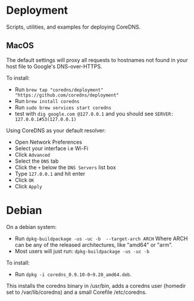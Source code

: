 # Deployment

Scripts, utilities, and examples for deploying CoreDNS.

## MacOS

The default settings will proxy all requests to hostnames not found in your host file to Google's DNS-over-HTTPS.

To install:
  - Run `brew tap "coredns/deployment" "https://github.com/coredns/deployment"`
  - Run `brew install coredns`
  - Run `sudo brew services start coredns`
  - test with `dig google.com @127.0.0.1` and you should see  `SERVER: 127.0.0.1#53(127.0.0.1)`

Using CoreDNS as your default resolver:
 - Open Network Preferences
 - Select your interface i.e Wi-Fi
 - Click `Advanced`
 - Select the `DNS` tab
 - Click the `+` below the `DNS Servers` list box
 - Type `127.0.0.1` and hit enter
 - Click `OK`
 - Click `Apply`

# Debian

On a debian system:

  - Run `dpkg-buildpackage -us -uc -b  --target-arch ARCH`
    Where ARCH can be any of the released architectures, like "amd64" or "arm".
  - Most users will just run: `dpkg-buildpackage -us -uc -b`

To install:

  - Run `dpkg -i coredns_0.9.10-0~9.20_amd64.deb`.

This installs the coredns binary in /usr/bin, adds a coredns user (homedir set to /var/lib/coredns)
and a small Corefile /etc/coredns.
